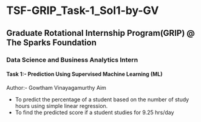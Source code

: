 # TSF-GRIP_Task-1_Sol1-by-GV
## Graduate Rotational Internship Program(GRIP) @ The Sparks Foundation
### Data Science and Business Analytics Intern
#### Task 1:- Prediction Using Supervised Machine Learning (ML)
Author:- Gowtham Vinayagamurthy
Aim
- To predict the percentage of a student based on the number of study hours using simple linear regression.
- To find the predicted score if a student studies for 9.25 hrs/day
